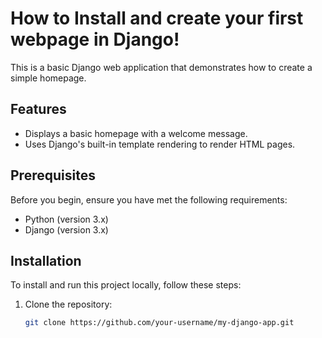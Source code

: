 # How to Install and create your first webpage in Django!


This is a basic Django web application that demonstrates how to create a simple homepage.

## Features

- Displays a basic homepage with a welcome message.
- Uses Django's built-in template rendering to render HTML pages.

## Prerequisites

Before you begin, ensure you have met the following requirements:

- Python (version 3.x)
- Django (version 3.x)

## Installation

To install and run this project locally, follow these steps:

1. Clone the repository:
   ```bash
   git clone https://github.com/your-username/my-django-app.git
